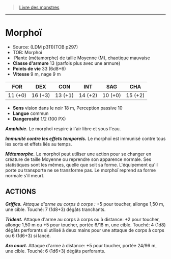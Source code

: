 ﻿> [Livre des monstres](tome_of_beasts.md)

---

# Morphoï

- Source: (LDM p311)(TOB p297)
- TOB: Morphoi
-  Plante (métamorphe) de taille Moyenne (M), chaotique mauvaise
- **Classe d'armure** 13 (parfois plus avec une armure)
- **Points de vie** 33 (6d8+6)
- **Vitesse** 9 m, nage 9 m

|FOR|DEX|CON|INT|SAG|CHA|
|---|---|---|---|---|---|
|11 (+0)|16 (+3)|13 (+1)|14 (+2)|10 (+0)|15 (+2)|

- **Sens** vision dans le noir 18 m, Perception passive 10
- **Langue** commun
- **Dangerosité** 1/2 (100 PX)

**_Amphibie._** Le morphoï respire à l'air libre et sous l'eau.

**_Immunité contre les effets temporels._** Le morphoï est immunisé contre tous les sorts et effets liés au temps.

**_Métamorphe._** Le morphoï peut utiliser une action pour se changer en créature de taille Moyenne ou reprendre son apparence normale. Ses statistiques sont les mêmes, quelle que soit sa forme. L'équipement qu'il porte ou transporte ne se transforme pas. Le morphoï reprend sa forme normale s'il meurt.

## ACTIONS

**_Griffes._** _Attaque d'arme au corps à corps :_ +5 pour toucher, allonge 1,50 m, une cible. Touché: 7 (1d8+3) dégâts tranchants.

**_Trident._** Attaque d'arme au corps à corps ou à distance: +2 pour toucher, allonge 1,50 m ou +5 pour toucher, portée 6/18 m, une cible. Touché: 4 (1d8) dégâts perforants si utilisé à deux mains pour une attaque de corps à corps ou 6 (1d6+3) si lancé.

**_Arc court._** Attaque d'arme à distance: +5 pour toucher, portée 24/96 m, une cible. Touché: 6 (1d6+3) dégâts perforants.


